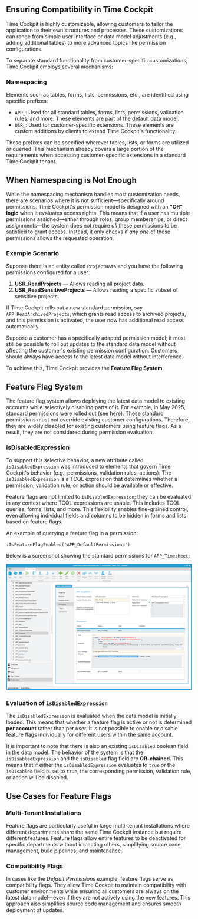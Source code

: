 ## Ensuring Compatibility in Time Cockpit

Time Cockpit is highly customizable, allowing customers to tailor the application to their own structures and processes. These customizations can range from simple user interface or data model adjustments (e.g., adding additional tables) to more advanced topics like permission configurations.

To separate standard functionality from customer-specific customizations, Time Cockpit employs several mechanisms:

### Namespacing

Elements such as tables, forms, lists, permissions, etc., are identified using specific prefixes:

- `APP_`: Used for all standard tables, forms, lists, permissions, validation rules, and more. These elements are part of the default data model.
- `USR_`: Used for customer-specific extensions. These elements are custom additions by clients to extend Time Cockpit's functionality.

These prefixes can be specified wherever tables, lists, or forms are utilized or queried. This mechanism already covers a large portion of the requirements when accessing customer-specific extensions in a standard Time Cockpit tenant.

## When Namespacing is Not Enough

While the namespacing mechanism handles most customization needs, there are scenarios where it is not sufficient—specifically around permissions. Time Cockpit's permission model is designed with an **"OR" logic** when it evaluates access rights. This means that if a user has multiple permissions assigned—either through roles, group memberships, or direct assignments—the system does not require *all* these permissions to be satisfied to grant access. Instead, it only checks if *any one* of these permissions allows the requested operation.

### Example Scenario

Suppose there is an entity called `ProjectData` and you have the following permissions configured for a user:

1. **USR_ReadProjects** — Allows reading all project data.
2. **USR_ReadSensitiveProjects** — Allows reading a specific subset of sensitive projects.

If Time Cockpit rolls out a new standard permission, say `APP_ReadArchivedProjects`, which grants read access to archived projects, and this permission is activated, the user now has additional read access automatically.


Suppose a customer has a specifically adapted permission model; it must still be possible to roll out updates to the standard data model without affecting the customer's existing permission configuration. Customers should always have access to the latest data model without interference.

To achieve this, Time Cockpit provides the **Feature Flag System**.

## Feature Flag System

The feature flag system allows deploying the latest data model to existing accounts while selectively disabling parts of it. For example, in May 2025, standard permissions were rolled out (see [here](~/doc/data-model-customization/feature-flags.md)). These standard permissions must not override existing customer configurations. Therefore, they are widely disabled for existing customers using feature flags. As a result, they are not considered during permission evaluation.

### isDisabledExpression

To support this selective behavior, a new attribute called `isDisabledExpression` was introduced to elements that govern Time Cockpit's behavior (e.g., permissions, validation rules, actions). The `isDisabledExpression` is a TCQL expression that determines whether a permission, validation rule, or action should be available or effective.

Feature flags are not limited to `isDisabledExpression`; they can be evaluated in any context where TCQL expressions are usable. This includes TCQL queries, forms, lists, and more. This flexibility enables fine-grained control, even allowing individual fields and columns to be hidden in forms and lists based on feature flags.

An example of querying a feature flag in a permission:

```tcql
:IsFeatureFlagEnabled('APP_DefaultPermissions')
```

Below is a screenshot showing the standard permissions for `APP_Timesheet`:

![Default Permissions](images/default-permissions-app-timesheet.png "Default Permissions")

### Evaluation of `isDisabledExpression`

The `isDisabledExpression` is evaluated when the data model is initially loaded. This means that whether a feature flag is active or not is determined **per account** rather than per user. It is not possible to enable or disable feature flags individually for different users within the same account.

It is important to note that there is also an existing `isDisabled` boolean field in the data model. The behavior of the system is that the `isDisabledExpression` and the `isDisabled` flag field are **OR-chained**. This means that if either the `isDisabledExpression` evaluates to `true` or the `isDisabled` field is set to `true`, the corresponding permission, validation rule, or action will be disabled.


## Use Cases for Feature Flags

### Multi-Tenant Installations

Feature flags are particularly useful in large multi-tenant installations where different departments share the same Time Cockpit instance but require different features. Feature flags allow entire features to be deactivated for specific departments without impacting others, simplifying source code management, build pipelines, and maintenance.

### Compatibility Flags

In cases like the *Default Permissions* example, feature flags serve as compatibility flags. They allow Time Cockpit to maintain compatibility with customer environments while ensuring all customers are always on the latest data model—even if they are not actively using the new features. This approach also simplifies source code management and ensures smooth deployment of updates.